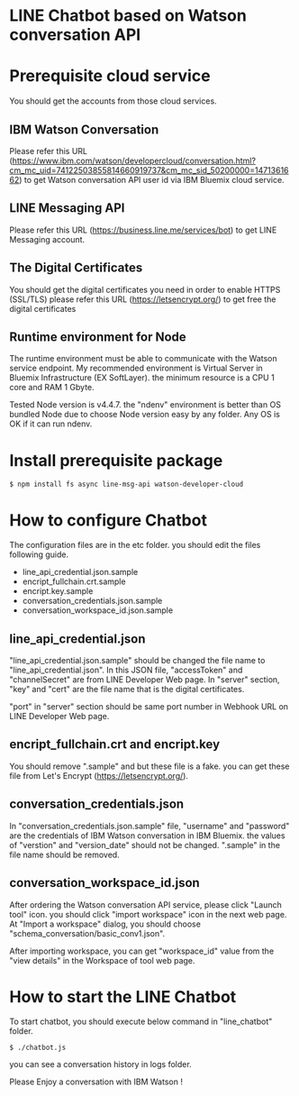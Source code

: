 # LINE Chatbot based on Watson conversation API


# Prerequisite cloud service
You should get the accounts from those cloud services.


## IBM Watson Conversation

Please refer this URL (https://www.ibm.com/watson/developercloud/conversation.html?cm_mc_uid=74122503855814660919737&cm_mc_sid_50200000=1471361662) to get Watson conversation API user id via IBM Bluemix cloud service.


## LINE Messaging API

Please refer this URL (https://business.line.me/services/bot) to get LINE Messaging account.


## The Digital Certificates 

You should get the digital certificates you need in order to enable HTTPS (SSL/TLS) 
please refer this URL (https://letsencrypt.org/) to get free the digital certificates


## Runtime environment for Node

The runtime environment must be able to communicate with the Watson service endpoint. My recommended environment is Virtual Server in Bluemix Infrastructure (EX SoftLayer). the minimum resource is a CPU 1 core and RAM 1 Gbyte.

Tested Node version is v4.4.7. the "ndenv" environment is better than OS bundled Node due to choose Node version easy by any folder. Any OS is OK if it can run ndenv.


# Install prerequisite package

~~~
$ npm install fs async line-msg-api watson-developer-cloud
~~~



# How to configure Chatbot

The configuration files are in the etc folder. you should edit the files following guide.

* line_api_credential.json.sample
* encript_fullchain.crt.sample
* encript.key.sample
* conversation_credentials.json.sample
* conversation_workspace_id.json.sample


## line_api_credential.json

"line_api_credential.json.sample" should be changed the file name to "line_api_credential.json". In this JSON file, "accessToken" and "channelSecret" are from LINE Developer Web page. In "server" section, "key" and "cert" are the file name that is the digital certificates. 

"port" in "server" section should be same port number in Webhook URL on LINE Developer Web page.



## encript_fullchain.crt and encript.key

You should remove ".sample" and but these file is a fake. you can get these file from Let's Encrypt (https://letsencrypt.org/).



## conversation_credentials.json

In "conversation_credentials.json.sample" file, "username" and "password" are the credentials of IBM Watson conversation in IBM Bluemix. the values of "verstion" and "version_date" should not be changed. ".sample" in the file name should be removed.



## conversation_workspace_id.json

After ordering the Watson conversation API service, please click "Launch tool" icon. you should click "import workspace" icon in the next web page. At "Import a workspace" dialog, you should choose  "schema_conversation/basic_conv1.json".

After importing workspace, you can get "workspace_id" value from the "view details" in the Workspace of tool web page.




# How to start the LINE Chatbot

To start chatbot, you should execute below command in "line_chatbot" folder.

~~~
$ ./chatbot.js
~~~

you can see a conversation history in logs folder.


Please Enjoy a conversation with IBM Watson !